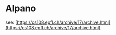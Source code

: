 # Alpano

see: [https://cs108.epfl.ch/archive/17/archive.html](https://cs108.epfl.ch/archive/17/archive.html)
